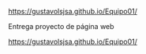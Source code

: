 https://gustavolsjsa.github.io/Equipo01/

Entrega proyecto de página web

https://gustavolsjsa.github.io/Equipo01/
